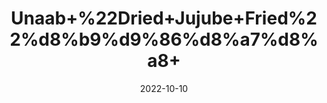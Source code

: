 ---
title: 'Unaab+%22Dried+Jujube+Fried%22%d8%b9%d9%86%d8%a7%d8%a8+'
date: '2022-10-10' 
metatag: '' 
inventory: '0' 
draft: false 
# meta description 
shortDescripton: 'The+most+interesting+health+benefits+of+jujube+include+its+ability+to+likely+slow+the+progression+of+cancer%2c+improve+skin+health%2c+aid+in+weight+loss%2c+cleanse+the+blood%2c+relieve+stress%2c+stimulate+restful+sleep%2c+boost+immunity%2c+protect+the+liver%2c+increase+bone+mineral+density%2c+and+detoxify+the+body.'
description: 'Herb'
longdescription: ''
featured: True
# product Price
price: '30.0'
# Product Short Description
shortDescription: 'The+most+interesting+health+benefits+of+jujube+include+its+ability+to+likely+slow+the+progression+of+cancer%2c+improve+skin+health%2c+aid+in+weight+loss%2c+cleanse+the+blood%2c+relieve+stress%2c+stimulate+restful+sleep%2c+boost+immunity%2c+protect+the+liver%2c+increase+bone+mineral+density%2c+and+detoxify+the+body.'
productID: '4EF774CB-9A2A-ED11-9968-005056B3A416'
type: 'products'
category: 'Herb' 
thumnailproduct: 'https://eraconnect.blob.core.windows.net/product-images/aminsaddiquidawakhana/4EF774CB-9A2A-ED11-9968-005056B3A416.webp' 
images:
  - image: 'https://eraconnect.blob.core.windows.net/product-images/aminsaddiquidawakhana/4EF774CB-9A2A-ED11-9968-005056B3A416.webp'  
Variants:
---